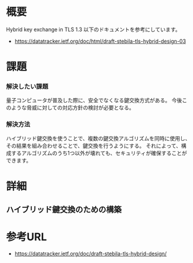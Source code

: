 # 概要
Hybrid key exchange in TLS 1.3
以下のドキュメントを参考にしています。
- https://datatracker.ietf.org/doc/html/draft-stebila-tls-hybrid-design-03

# 課題

### 解決したい課題
量子コンピュータが普及した際に、安全でなくなる鍵交換方式がある。
今後このような脅威に対しての対応方針の検討が必要となる。

### 解決方法
ハイブリッド鍵交換を使うことで、複数の鍵交換アルゴリズムを同時に使用し、その結果を組み合わせることで、鍵交換を行うようにする。
それによって、構成するアルゴリズムのうち1つ以外が壊れても、セキュリティが確保することができます。


# 詳細


## ハイブリッド鍵交換のための構築


# 参考URL
- https://datatracker.ietf.org/doc/draft-stebila-tls-hybrid-design/
